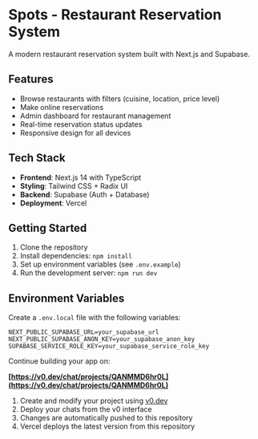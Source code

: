 # Spots - Restaurant Reservation System

A modern restaurant reservation system built with Next.js and Supabase.

## Features

- Browse restaurants with filters (cuisine, location, price level)
- Make online reservations
- Admin dashboard for restaurant management
- Real-time reservation status updates
- Responsive design for all devices

## Tech Stack

- **Frontend**: Next.js 14 with TypeScript
- **Styling**: Tailwind CSS + Radix UI
- **Backend**: Supabase (Auth + Database)
- **Deployment**: Vercel

## Getting Started

1. Clone the repository
2. Install dependencies: `npm install`
3. Set up environment variables (see `.env.example`)
4. Run the development server: `npm run dev`

## Environment Variables

Create a `.env.local` file with the following variables:

```
NEXT_PUBLIC_SUPABASE_URL=your_supabase_url
NEXT_PUBLIC_SUPABASE_ANON_KEY=your_supabase_anon_key
SUPABASE_SERVICE_ROLE_KEY=your_supabase_service_role_key
```

Continue building your app on:

**[https://v0.dev/chat/projects/QANMMD6hr0L](https://v0.dev/chat/projects/QANMMD6hr0L)**

1. Create and modify your project using [v0.dev](https://v0.dev)
2. Deploy your chats from the v0 interface
3. Changes are automatically pushed to this repository
4. Vercel deploys the latest version from this repository